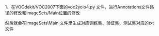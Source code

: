 1、在VOCdekit/VOC2007下面的voc2yolo4.py 文件，进行Annotations文件路径的修改和ImageSets/Main位置的修改

   然后就会在ImageSets\Main 文件里生成对应训练集、验证集、测试集对应的txt文件
    
    

